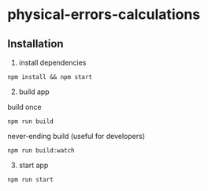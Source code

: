 # physical-errors-calculations

## Installation

1) install dependencies
```
npm install && npm start
```

2) build app

build once
```
npm run build
```

never-ending build (useful for developers)
```
npm run build:watch
```

3) start app
```
npm run start
```
